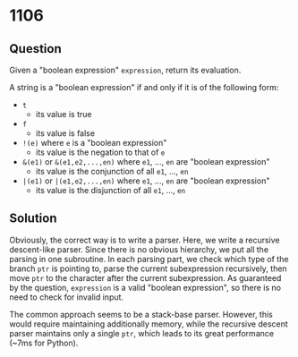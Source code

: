 # 1106

## Question

Given a "boolean expression" `expression`, return its evaluation.

A string is a "boolean expression" if and only if it is of the following form:
* `t`
    * its value is true
* `f`
    * its value is false
* `!(e)` where `e` is a "boolean expression"
    * its value is the negation to that of `e`
* `&(e1)` or `&(e1,e2,...,en)` where `e1`, ..., `en` are "boolean expression"
    * its value is the conjunction of all `e1`, ..., `en`
* `|(e1)` or `|(e1,e2,...,en)` where `e1`, ..., `en` are "boolean expression"
    * its value is the disjunction of all `e1`, ..., `en`

## Solution

Obviously, the correct way is to write a parser. Here, we write a recursive descent-like parser. Since there is no obvious hierarchy, we put all the parsing in one subroutine. In each parsing part, we check which type of the branch `ptr` is pointing to, parse the current subexpression recursively, then move `ptr` to the character after the current subexpression. As guaranteed by the question, `expression` is a valid "boolean expression", so there is no need to check for invalid input.

The common approach seems to be a stack-base parser. However, this would require maintaining additionally memory, while the recursive descent parser maintains only a single `ptr`, which leads to its great performance (~7ms for Python).

